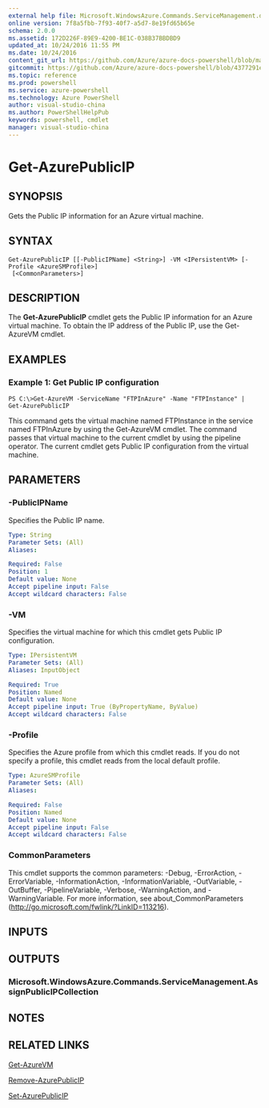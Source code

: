 ```yaml
---
external help file: Microsoft.WindowsAzure.Commands.ServiceManagement.dll-Help.xml
online version: 7f8a5fbb-7f93-40f7-a5d7-8e19fd65b65e
schema: 2.0.0
ms.assetid: 172D226F-89E9-4200-BE1C-038B37BBDBD9
updated_at: 10/24/2016 11:55 PM
ms.date: 10/24/2016
content_git_url: https://github.com/Azure/azure-docs-powershell/blob/master/azureps-cmdlets-docs/ServiceManagement/Azure.Service/v3.0.0/Get-AzurePublicIP.md
gitcommit: https://github.com/Azure/azure-docs-powershell/blob/4377291ee360e58e2c1c5d644155daf6a0279055/azureps-cmdlets-docs/ServiceManagement/Azure.Service/v3.0.0/Get-AzurePublicIP.md
ms.topic: reference
ms.prod: powershell
ms.service: azure-powershell
ms.technology: Azure PowerShell
author: visual-studio-china
ms.author: PowerShellHelpPub
keywords: powershell, cmdlet
manager: visual-studio-china
---
```


# Get-AzurePublicIP

## SYNOPSIS
Gets the Public IP information for an Azure virtual machine.

## SYNTAX

```
Get-AzurePublicIP [[-PublicIPName] <String>] -VM <IPersistentVM> [-Profile <AzureSMProfile>]
 [<CommonParameters>]
```

## DESCRIPTION
The **Get-AzurePublicIP** cmdlet gets the Public IP information for an Azure virtual machine.
To obtain the IP address of the Public IP, use the Get-AzureVM cmdlet.

## EXAMPLES

### Example 1: Get Public IP configuration
```
PS C:\>Get-AzureVM -ServiceName "FTPInAzure" -Name "FTPInstance" | Get-AzurePublicIP
```

This command gets the virtual machine named FTPInstance in the service named FTPInAzure by using the Get-AzureVM cmdlet.
The command passes that virtual machine to the current cmdlet by using the pipeline operator.
The current cmdlet gets Public IP configuration from the virtual machine.

## PARAMETERS

### -PublicIPName
Specifies the Public IP name.

```yaml
Type: String
Parameter Sets: (All)
Aliases: 

Required: False
Position: 1
Default value: None
Accept pipeline input: False
Accept wildcard characters: False
```

### -VM
Specifies the virtual machine for which this cmdlet gets Public IP configuration.

```yaml
Type: IPersistentVM
Parameter Sets: (All)
Aliases: InputObject

Required: True
Position: Named
Default value: None
Accept pipeline input: True (ByPropertyName, ByValue)
Accept wildcard characters: False
```

### -Profile
Specifies the Azure profile from which this cmdlet reads.
If you do not specify a profile, this cmdlet reads from the local default profile.

```yaml
Type: AzureSMProfile
Parameter Sets: (All)
Aliases: 

Required: False
Position: Named
Default value: None
Accept pipeline input: False
Accept wildcard characters: False
```

### CommonParameters
This cmdlet supports the common parameters: -Debug, -ErrorAction, -ErrorVariable, -InformationAction, -InformationVariable, -OutVariable, -OutBuffer, -PipelineVariable, -Verbose, -WarningAction, and -WarningVariable. For more information, see about_CommonParameters (http://go.microsoft.com/fwlink/?LinkID=113216).

## INPUTS

## OUTPUTS

### Microsoft.WindowsAzure.Commands.ServiceManagement.AssignPublicIPCollection

## NOTES

## RELATED LINKS

[Get-AzureVM](./Get-AzureVM.md)

[Remove-AzurePublicIP](./Remove-AzurePublicIP.md)

[Set-AzurePublicIP](./Set-AzurePublicIP.md)


